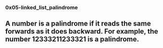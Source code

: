 ### 0x05-linked_list_palindrome
## A number is a palindrome if it reads the same forwards as it does backward. For example, the number 12333211233321 is a palindrome.